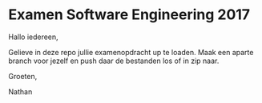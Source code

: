 # Examen Software Engineering 2017

Hallo iedereen,

Gelieve in deze repo jullie examenopdracht up te loaden. Maak een aparte branch voor jezelf en push daar de bestanden los of in zip naar.

Groeten,

Nathan
